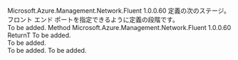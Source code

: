 <Type Name="IWithFrontendPort&lt;ReturnT&gt;" FullName="Microsoft.Azure.Management.Network.Fluent.HasFrontendPort.UpdateDefinition.IWithFrontendPort&lt;ReturnT&gt;">
  <TypeSignature Language="C#" Value="public interface IWithFrontendPort&lt;ReturnT&gt;" />
  <TypeSignature Language="ILAsm" Value=".class public interface auto ansi abstract IWithFrontendPort`1&lt;ReturnT&gt;" />
  <TypeSignature Language="DocId" Value="T:Microsoft.Azure.Management.Network.Fluent.HasFrontendPort.UpdateDefinition.IWithFrontendPort`1" />
  <TypeSignature Language="VB.NET" Value="Public Interface IWithFrontendPort(Of ReturnT)" />
  <TypeSignature Language="F#" Value="type IWithFrontendPort&lt;'ReturnT&gt; = interface" />
  <AssemblyInfo>
    <AssemblyName>Microsoft.Azure.Management.Network.Fluent</AssemblyName>
    <AssemblyVersion>1.0.0.60</AssemblyVersion>
  </AssemblyInfo>
  <TypeParameters>
    <TypeParameter Name="ReturnT" />
  </TypeParameters>
  <Interfaces />
  <Docs>
    <typeparam name="ReturnT">定義の次のステージ。</typeparam>
    <summary>
            フロント エンド ポートを指定できるように定義の段階です。
            </summary>
    <remarks>To be added.</remarks>
  </Docs>
  <Members>
    <Member MemberName="FromFrontendPort">
      <MemberSignature Language="C#" Value="public ReturnT FromFrontendPort (int port);" />
      <MemberSignature Language="ILAsm" Value=".method public hidebysig newslot virtual instance !ReturnT FromFrontendPort(int32 port) cil managed" />
      <MemberSignature Language="DocId" Value="M:Microsoft.Azure.Management.Network.Fluent.HasFrontendPort.UpdateDefinition.IWithFrontendPort`1.FromFrontendPort(System.Int32)" />
      <MemberSignature Language="VB.NET" Value="Public Function FromFrontendPort (port As Integer) As ReturnT" />
      <MemberSignature Language="F#" Value="abstract member FromFrontendPort : int -&gt; 'ReturnT" Usage="iWithFrontendPort.FromFrontendPort port" />
      <MemberType>Method</MemberType>
      <AssemblyInfo>
        <AssemblyName>Microsoft.Azure.Management.Network.Fluent</AssemblyName>
        <AssemblyVersion>1.0.0.60</AssemblyVersion>
      </AssemblyInfo>
      <ReturnValue>
        <ReturnType>ReturnT</ReturnType>
      </ReturnValue>
      <Parameters>
        <Parameter Name="port" Type="System.Int32" />
      </Parameters>
      <Docs>
        <param name="port">To be added.</param>
        <summary>To be added.</summary>
        <returns>To be added.</returns>
        <remarks>To be added.</remarks>
      </Docs>
    </Member>
  </Members>
</Type>